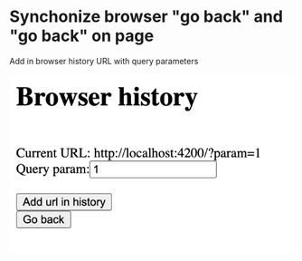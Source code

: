 # Synchonize browser "go back" and "go back" on page
Add in browser history URL with query parameters

![](pic/res.png)
